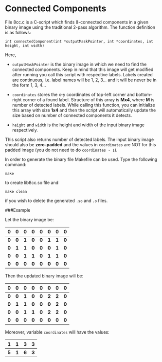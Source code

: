 # Connected Components


File 8cc.c is a C-script which finds 8-connected components in a given binary image using the traditional 2-pass algorithm. The function definition is as follows:

```
int connectedComponent(int *outputMaskPointer, int *coordinates, int height, int width)
```
Here,

* `outputMaskPointer` is the binary image in which we need to find the connected components. Keep in mind that this image will get modified after running you call this script with respective labels. Labels created are continuous, i.e. label names will be 1, 2, 3... and it will be never be in the form 1, 3, 4...

* `coordinates` stores the x-y coordinates of top-left corner and bottom-right corner of a found label. Structure of this array is **Mx4**, where **M** is number of detected labels. While calling this function, you can initialize this array with size **1x4** and then the script will automatically update the size based on number of connected components it detects.

* `height` and `width` is the height and width of the input binary image respectively.

This script also returns number of detected labels. The input binary image should also be **zero-padded** and the values in `coordinates` are NOT for this padded image (you do not need to do `coordinates - 1`).

In order to generate the binary file Makefile can be used. Type the following command:
```
make
```
to create lib8cc.so file and

```
make clean
```
if you wish to delete the generated `.so` and `.o` files.

###Example

Let the binary image be:

| 0 | 0 | 0 | 0 | 0 | 0 | 0 | 0 |
| - | - | - | - | - | - | - | - |
| **0**| **0** | **1** | **0** | **0** | **1** | **1** | **0** |
| **0**| **1** | **1** | **0** | **0** | **0** | **1** | **0** |
| **0**| **0** | **1** | **1** | **0** | **1** | **1** | **0** |
| **0**| **0** | **0** | **0** | **0** | **0** | **0** | **0** |

Then the updated binary image will be:

| 0 | 0 | 0 | 0 | 0 | 0 | 0 | 0 |
| - | - | - | - | - | - | - | - |
| **0**| **0** | **1** | **0** | **0** | **2** | **2** | **0** |
| **0**| **1** | **1** | **0** | **0** | **0** | **2** | **0** |
| **0**| **0** | **1** | **1** | **0** | **2** | **2** | **0** |
| **0**| **0** | **0** | **0** | **0** | **0** | **0** | **0** |

Moreover, variable `coordinates` will have the values:

| 1 | 1 | 3 | 3 |
| - | - | - | - |
| **5**| **1** | **6** | **3** |
